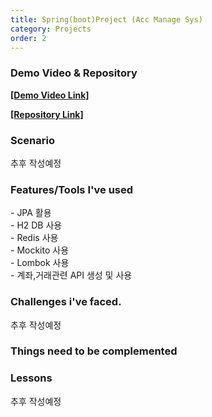 ```yaml
---
title: Spring(boot)Project (Acc Manage Sys)
category: Projects
order: 2
---
```

### Demo Video & Repository

[**[Demo Video Link]**](#)

[**[Repository Link]**](#)

### Scenario

추후 작성예정

### Features/Tools I've used

<div class="content-box">
- JPA 활용<br>
- H2 DB 사용<br>
- Redis 사용<br>
- Mockito 사용<br>
- Lombok 사용<br>
- 계좌,거래관련 API 생성 및 사용
</div>

### Challenges i've faced.

추후 작성예정

### Things need to be complemented

### Lessons

추후 작성예정
